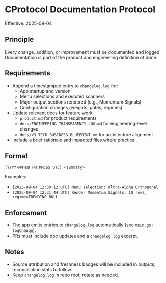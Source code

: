 # CProtocol Documentation Protocol

Effective: 2025-09-04

## Principle
Every change, addition, or improvement must be documented and logged. Documentation is part of the product and engineering definition of done.

## Requirements
- Append a timestamped entry to `changelog.log` for:
  - App startup and version
  - Menu selections and executed scanners
  - Major output sections rendered (e.g., Momentum Signals)
  - Configuration changes (weights, gates, regimes)
- Update relevant docs for feature work:
  - `product.md` for product requirements
  - `docs/ENGINEERING_TRANSPARENCY_LOG.md` for engineering‑level changes
  - `docs/V3_TECH_BUSINESS_BLUEPRINT.md` for architecture alignment
- Include a brief rationale and impacted files where practical.

## Format
```
[YYYY-MM-DD HH:MM:SS UTC] <summary>
```
Examples:
- `[2025-09-04 12:30:12 UTC] Menu selection: Ultra-Alpha Orthogonal`
- `[2025-09-04 12:31:44 UTC] Render Momentum Signals: 10 rows, regime=TRENDING_BULL`

## Enforcement
- The app emits entries to `changelog.log` automatically (see `main.go: logChange`).
- PRs must include doc updates and a `changelog.log` excerpt.

## Notes
- Source attribution and freshness badges will be included in outputs; reconciliation stats to follow.
- Keep `changelog.log` in repo root; rotate as needed.

